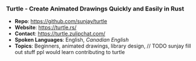 ### Turtle - Create Animated Drawings Quickly and Easily in Rust
* **Repo**: https://github.com/sunjay/turtle
* **Website**: https://turtle.rs/
* **Contact**: https://turtle.zulipchat.com/
* **Spoken Languages**: English, _Canadian English_
* **Topics**: Beginners, animated drawings, library design, // TODO sunjay fill out stuff ppl would learn contributing to turtle
